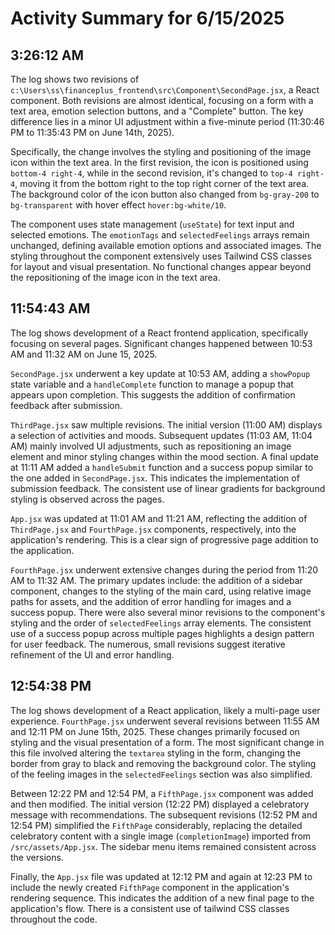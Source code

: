 # Activity Summary for 6/15/2025

## 3:26:12 AM
The log shows two revisions of `c:\Users\ss\financeplus_frontend\src\Component\SecondPage.jsx`, a React component.  Both revisions are almost identical, focusing on a form with a text area, emotion selection buttons, and a "Complete" button.  The key difference lies in a minor UI adjustment within a five-minute period (11:30:46 PM to 11:35:43 PM on June 14th, 2025).

Specifically, the change involves the styling and positioning of the image icon within the text area. In the first revision, the icon is positioned using `bottom-4 right-4`, while in the second revision, it's changed to `top-4 right-4`, moving it from the bottom right to the top right corner of the text area.  The background color of the icon button also changed from `bg-gray-200` to `bg-transparent` with hover effect `hover:bg-white/10`.

The component uses state management (`useState`) for text input and selected emotions.  The `emotionTags` and `selectedFeelings` arrays remain unchanged, defining available emotion options and associated images.  The styling throughout the component extensively uses Tailwind CSS classes for layout and visual presentation.  No functional changes appear beyond the repositioning of the image icon in the text area.


## 11:54:43 AM
The log shows development of a React frontend application, specifically focusing on several pages.  Significant changes happened between 10:53 AM and 11:32 AM on June 15, 2025.

`SecondPage.jsx` underwent a key update at 10:53 AM, adding a `showPopup` state variable and a `handleComplete` function to manage a popup that appears upon completion.  This suggests the addition of confirmation feedback after submission.

`ThirdPage.jsx` saw multiple revisions.  The initial version (11:00 AM) displays a selection of activities and moods.  Subsequent updates (11:03 AM, 11:04 AM) mainly involved UI adjustments, such as repositioning an image element and minor styling changes within the mood section. A final update at 11:11 AM added a `handleSubmit` function and a success popup similar to the one added in `SecondPage.jsx`.  This indicates the implementation of submission feedback.  The consistent use of linear gradients for background styling is observed across the pages.

`App.jsx` was updated at 11:01 AM and 11:21 AM, reflecting the addition of `ThirdPage.jsx` and `FourthPage.jsx` components, respectively, into the application's rendering. This is a clear sign of progressive page addition to the application.

`FourthPage.jsx` underwent extensive changes during the period from 11:20 AM to 11:32 AM. The primary updates include:  the addition of a sidebar component, changes to the styling of the main card, using relative image paths for assets, and the addition of error handling for images and a success popup. There were also several minor revisions to the component's styling and  the order of `selectedFeelings` array elements. The consistent use of a success popup across multiple pages highlights a design pattern for user feedback.  The numerous, small revisions suggest iterative refinement of the UI and error handling.


## 12:54:38 PM
The log shows development of a React application, likely a multi-page user experience.  `FourthPage.jsx` underwent several revisions between 11:55 AM and 12:11 PM on June 15th, 2025.  These changes primarily focused on styling and the visual presentation of a form. The most significant change in this file involved altering the `textarea` styling in the form, changing the border from gray to black and removing the background color.  The styling of the feeling images in the `selectedFeelings` section was also simplified.

Between 12:22 PM and 12:54 PM, a `FifthPage.jsx` component was added and then modified. The initial version (12:22 PM) displayed a celebratory message with recommendations.  The subsequent revisions (12:52 PM and 12:54 PM) simplified the `FifthPage` considerably, replacing the detailed celebratory content with a single image (`completionImage`) imported from `/src/assets/App.jsx`.  The sidebar menu items remained consistent across the versions.

Finally, the `App.jsx` file was updated at 12:12 PM and again at 12:23 PM to include the newly created `FifthPage` component in the application's rendering sequence.  This indicates the addition of a new final page to the application's flow.  There is a consistent use of tailwind CSS classes throughout the code.
